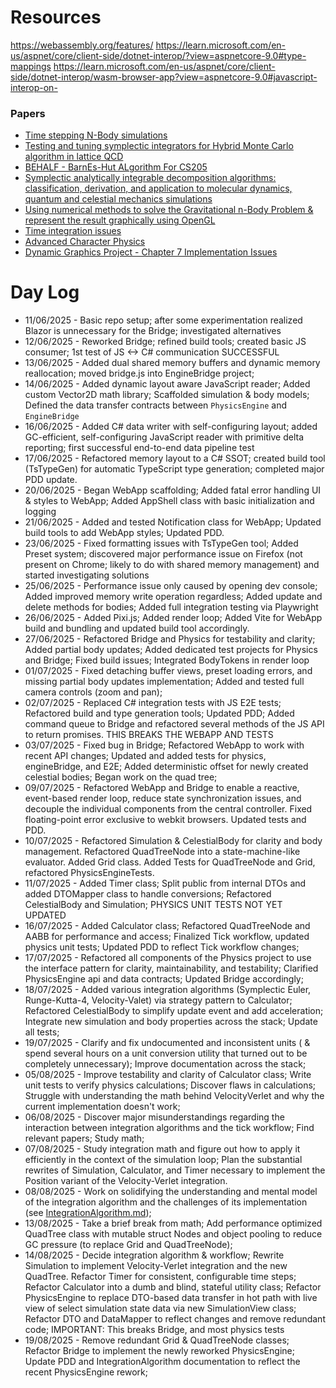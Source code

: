 # Resources

https://webassembly.org/features/
https://learn.microsoft.com/en-us/aspnet/core/client-side/dotnet-interop/?view=aspnetcore-9.0#type-mappings
https://learn.microsoft.com/en-us/aspnet/core/client-side/dotnet-interop/wasm-browser-app?view=aspnetcore-9.0#javascript-interop-on-

### Papers
- [Time stepping N-Body simulations](https://ar5iv.labs.arxiv.org/html/astro-ph/9710043#:~:text=and%20show%20that%20if%20is,that%20reflexivity%20is%20the%20key)
- [Testing and tuning symplectic integrators for Hybrid Monte Carlo algorithm in lattice QCD](https://arxiv.org/abs/hep-lat/0505020)
- [BEHALF - BarnEs-Hut ALgorithm For CS205](https://anaroxanapop.github.io/behalf/#Nbody)
- [Symplectic analytically integrable decomposition algorithms: classification, derivation, and application to molecular dynamics, quantum and celestial mechanics simulations](https://www.sciencedirect.com/science/article/abs/pii/S0010465502007543)
- [Using numerical methods to solve the Gravitational n-Body Problem & represent the result graphically using OpenGL](https://www.maths.tcd.ie/~btyrrel/nbody.pdf)
- [Time integration issues](https://courses.physics.ucsd.edu/2019/Winter/physics141/Assignments/volker_error.pdf)
- [Advanced Character Physics](https://www.researchgate.net/publication/228599597_Advanced_character_physics)
- [Dynamic Graphics Project - Chapter 7 Implementation Issues](https://www.dgp.toronto.edu/~davet/phd/tonnesen-thesis-pdf/tonnesen-7.pdf)

# Day Log

- 11/06/2025 - Basic repo setup; after some experimentation realized Blazor is unnecessary for the Bridge; investigated alternatives
- 12/06/2025 - Reworked Bridge; refined build tools; created basic JS consumer; 1st test of JS <-> C# communication SUCCESSFUL
- 13/06/2025 - Added dual shared memory buffers and dynamic memory reallocation; moved bridge.js into EngineBridge project;
- 14/06/2025 - Added dynamic layout aware JavaScript reader; Added custom Vector2D math library; Scaffolded simulation & body models; Defined the data transfer contracts between `PhysicsEngine` and `EngineBridge`
- 16/06/2025 - Added C# data writer with self-configuring layout; added GC-efficient, self-configuring JavaScript reader with primitive delta reporting; first successful end-to-end data pipeline test
- 17/06/2025 - Refactored memory layout to a C# SSOT; created build tool (TsTypeGen) for automatic TypeScript type generation; completed major PDD update.
- 20/06/2025 - Began WebApp scaffolding; Added fatal error handling UI & styles to WebApp; Added AppShell class with basic initialization and logging
- 21/06/2025 - Added and tested Notification class for WebApp; Updated build tools to add WebApp styles; Updated PDD.
- 23/06/2025 - Fixed formatting issues with TsTypeGen tool; Added Preset system; discovered major performance issue on Firefox (not present on Chrome; likely to do with shared memory management) and started investigating solutions
- 25/06/2025 - Performance issue only caused by opening dev console; Added improved memory write operation regardless; Added update and delete methods for bodies; Added full integration testing via Playwright
- 26/06/2025 - Added Pixi.js; Added render loop; Added Vite for WebApp build and bundling and updated build tool accordingly.
- 27/06/2025 - Refactored Bridge and Physics for testability and clarity; Added partial body updates; Added dedicated test projects for Physics and Bridge; Fixed build issues; Integrated BodyTokens in render loop 
- 01/07/2025 - Fixed detaching buffer views, preset loading errors, and missing partial body updates implementation; Added and tested full camera controls (zoom and pan);
- 02/07/2025 - Replaced C# integration tests with JS E2E tests; Refactored build and type generation tools; Updated PDD; Added command queue to Bridge and refactored several methods of the JS API to return promises. THIS BREAKS THE WEBAPP AND TESTS
- 03/07/2025 - Fixed bug in Bridge; Refactored WebApp to work with recent API changes; Updated and added tests for physics, engineBridge, and E2E; Added deterministic offset for newly created celestial bodies; Began work on the quad tree;
- 09/07/2025 - Refactored WebApp and Bridge to enable a reactive, event-based render loop, reduce state synchronization issues, and decouple the individual components from the central controller. Fixed floating-point error exclusive to webkit browsers. Updated tests and PDD.
- 10/07/2025 - Refactored Simulation & CelestialBody for clarity and body management. Refactored QuadTreeNode into a state-machine-like evaluator. Added Grid class. Added Tests for QuadTreeNode and Grid, refactored PhysicsEngineTests.
- 11/07/2025 - Added Timer class; Split public from internal DTOs and added DTOMapper class to handle conversions; Refactored CelestialBody and Simulation; PHYSICS UNIT TESTS NOT YET UPDATED
- 16/07/2025 - Added Calculator class; Refactored QuadTreeNode and AABB for performance and access; Finalized Tick workflow, updated physics unit tests; Updated PDD to reflect Tick workflow changes;
- 17/07/2025 - Refactored all components of the Physics project to use the interface pattern for clarity, maintainability, and testability; Clarified PhysicsEngine api and data contracts; Updated Bridge accordingly;
- 18/07/2025 - Added various integration algorithms (Symplectic Euler, Runge-Kutta-4, Velocity-Valet) via strategy pattern to Calculator; Refactored CelestialBody to simplify update event and add acceleration; Integrate new simulation and body properties across the stack; Update all tests;
- 19/07/2025 - Clarify and fix undocumented and inconsistent units ( & spend several hours on a unit conversion utility that turned out to be completely unnecessary); Improve documentation across the stack;
- 05/08/2025 -  Improve testability and clarity of Calculator class; Write unit tests to verify physics calculations; Discover flaws in calculations; Struggle with understanding the math behind VelocityVerlet and why the current implementation doesn't work;
- 06/08/2025 - Discover major misunderstandings regarding the interaction between integration algorithms and the tick workflow; Find relevant papers; Study math;
- 07/08/2025 - Study integration math and figure out how to apply it efficiently in the context of the simulation loop; Plan the substantial rewrites of Simulation, Calculator, and Timer necessary to implement the Position variant of the Velocity-Verlet integration.
- 08/08/2025 - Work on solidifying the understanding and mental model of the integration algorithm and the challenges of its implementation (see [IntegrationAlgorithm.md](IntegrationAlgorithm.md));
- 13/08/2025 - Take a brief break from math; Add performance optimized QuadTree class with mutable struct Nodes and object pooling to reduce GC pressure (to replace Grid and QuadTreeNode);
- 14/08/2025 - Decide integration algorithm & workflow; Rewrite Simulation to implement Velocity-Verlet integration and the new QuadTree. Refactor Timer for consistent, configurable time steps; Refactor Calculator into a dumb and blind, stateful utility class; Refactor PhysicsEngine to replace DTO-based data transfer in hot path with live view of select simulation state data via new SimulationView class; Refactor DTO and DataMapper to reflect changes and remove redundant code; IMPORTANT: This breaks Bridge, and most physics tests
- 19/08/2025 - Remove redundant Grid & QuadTreeNode classes; Refactor Bridge to implement the newly reworked PhysicsEngine; Update PDD and IntegrationAlgorithm documentation to reflect the recent PhysicsEngine rework;